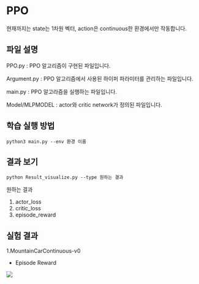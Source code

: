 # PPO

현재까지는 state는 1차원 벡터, action은 continuous한 환경에서만 작동합니다.

## 파일 설명 

PPO.py : PPO 알고리즘이 구현된 파일입니다.

Argument.py : PPO 알고리즘에서 사용된 하이퍼 파라미터를 관리하는 파일입니다.

main.py : PPO 알고라즘을 실행하는 파일입니다.

Model/MLPMODEL : actor와 critic network가 정의된 파일입니다.

## 학습 실행 방법

```
python3 main.py --env 환경 이름
```

## 결과 보기

```
python Result_visualize.py --type 원하는 결과
```
원하는 결과

1. actor_loss
2. critic_loss
3. episode_reward


## 실험 결과

1.MountainCarContinuous-v0

- Episode Reward
<img src = "./Result/episode_reward.png">


